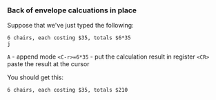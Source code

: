 ### Back of envelope calcuations in place

Suppose that we've just typed the following:

```text
6 chairs, each costing $35, totals $6*35
j
```

`A` - append mode
`<C-r>=6*35` - put the calculation result in register
`<CR>` paste the result at the cursor

You should get this:

```text
6 chairs, each costing $35, totals $210
```
